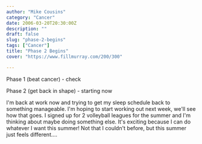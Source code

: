 ```yaml
---
author: "Mike Cousins"
category: "Cancer"
date: 2006-03-20T20:30:00Z
description: ""
draft: false
slug: "phase-2-begins"
tags: ["Cancer"]
title: "Phase 2 Begins"
cover: "https://www.fillmurray.com/200/300"

---
```


Phase 1 (beat cancer) - check

Phase 2 (get back in shape) - starting now

I'm back at work now and trying to get my sleep schedule back to something
manageable. I'm hoping to start working out next week, we'll see how that goes.
I signed up for 2 volleyball leagues for the summer and I'm thinking about maybe
doing something else. It's exciting because I can do whatever I want this
summer! Not that I couldn't before, but this summer just feels different....